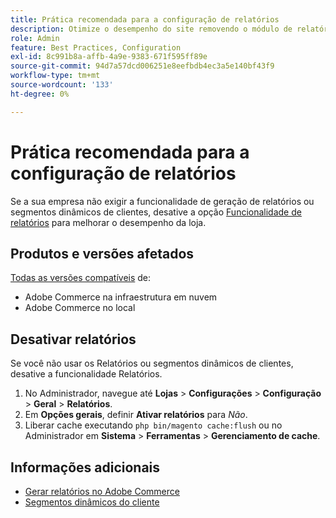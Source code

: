 ```yaml
---
title: Prática recomendada para a configuração de relatórios
description: Otimize o desempenho do site removendo o módulo de relatórios se não estiver sendo usado.
role: Admin
feature: Best Practices, Configuration
exl-id: 8c991b8a-affb-4a9e-9383-671f595ff89e
source-git-commit: 94d7a57dcd006251e8eefbdb4ec3a5e140bf43f9
workflow-type: tm+mt
source-wordcount: '133'
ht-degree: 0%

---
```


# Prática recomendada para a configuração de relatórios

Se a sua empresa não exigir a funcionalidade de geração de relatórios ou segmentos dinâmicos de clientes, desative a opção [Funcionalidade de relatórios](https://docs.magento.com/user-guide/configuration/general/reports.html) para melhorar o desempenho da loja.

## Produtos e versões afetados

[Todas as versões compatíveis](../../../release/versions.md) de:

- Adobe Commerce na infraestrutura em nuvem
- Adobe Commerce no local

## Desativar relatórios

Se você não usar os Relatórios ou segmentos dinâmicos de clientes, desative a funcionalidade Relatórios.

1. No Administrador, navegue até **Lojas** > **Configurações** > **Configuração** > **Geral** > **Relatórios**.
1. Em **Opções gerais**, definir **Ativar relatórios** para *Não*.
1. Liberar cache executando `php bin/magento cache:flush` ou no Administrador em **Sistema** > **Ferramentas** > **Gerenciamento de cache**.

## Informações adicionais

- [Gerar relatórios no Adobe Commerce](https://docs.magento.com/user-guide/reports.html)
- [Segmentos dinâmicos do cliente](https://docs.magento.com/user-guide/marketing/customer-segments.html)

